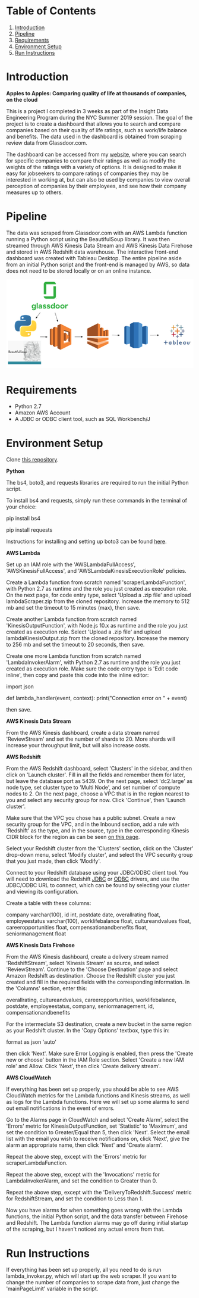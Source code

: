 # Table of Contents
1. [Introduction](README.md#Introduction)
2. [Pipeline](README.md#Pipeline)
3. [Requirements](README.md#Requirements)
4. [Environment Setup](README.md#Environment%20Setup)
5. [Run Instructions](README.md#Run%20Instructions)


# Introduction
**Apples to Apples: Comparing quality of life at thousands of companies, on the cloud**

This is a project I completed in 3 weeks as part of the Insight Data Engineering Program during the NYC Summer 2019 session. The goal of the project is to create a dashboard that allows you to search and compare companies based on their quality of life ratings, such as work/life balance and benefits. The data used in the dashboard is obtained from scraping review data from Glassdoor.com. 

The dashboard can be accessed from my [website](makedatawork.us), where you can search for specific companies to compare their ratings as well as modify the weights of the ratings with a variety of options. It is designed to make it easy for jobseekers to compare ratings of companies they may be interested in working at, but can also be used by companies to view overall perception of companies by their employees, and see how their company measures up to others.


# Pipeline

The data was scraped from Glassdoor.com with an AWS Lambda function running a Python script using the BeautifulSoup library. It was then streamed through AWS Kinesis Data Stream and AWS Kinesis Data Firehose and stored in AWS Redshift data warehouse. The interactive front-end dashboard was created with Tableau Desktop. The entire pipeline aside from an initial Python script and the front-end is managed by AWS, so data does not need to be stored locally or on an online instance.

![alt text](./images/pipeline.png)


# Requirements

* Python 2.7
* Amazon AWS Account
* A JDBC or ODBC client tool, such as SQL Workbench/J

# Environment Setup

Clone [this repository](https://github.com/dc3033/Company-QoLSearch).

**Python**

The bs4, boto3, and requests libraries are required to run the initial Python script.

To install bs4 and requests, simply run these commands in the terminal of your choice:

pip install bs4

pip install requests

Instructions for installing and setting up boto3 can be found [here](https://pypi.org/project/boto3/).

**AWS Lambda**

Set up an IAM role with the 'AWSLambdaFullAccess', 'AWSKinesisFullAccess', and 'AWSLambdaKinesisExecutionRole' policies.

Create a Lambda function from scratch named 'scraperLambdaFunction', with Python 2.7 as runtime and the role you just created as execution role. On the next page, for code entry type, select 'Upload a .zip file' and upload lambdaScraper.zip from the cloned repository. Increase the memory to 512 mb and set the timeout to 15 minutes (max), then save.

Create another Lambda function from scratch named 'KinesisOutputFunction', with Node.js 10.x as runtime and the role you just created as execution role. Select 'Upload a .zip file' and upload lambdaKinesisOutput.zip from the cloned repository. Increase the memory to 256 mb and set the timeout to 20 seconds, then save.

Create one more Lambda function from scratch named 'LambdaInvokerAlarm', with Python 2.7 as runtime and the role you just created as execution role. Make sure the code entry type is 'Edit code inline', then copy and paste this code into the inline editor:

import json

def lambda_handler(event, context):
    print("Connection error on " + event)

then save.

**AWS Kinesis Data Stream**

From the AWS Kinesis dashboard, create a data stream named 'ReviewStream' and set the number of shards to 20. More shards will increase your throughput limit, but will also increase costs.

**AWS Redshift**

From the AWS Redshift dashboard, select 'Clusters' in the sidebar, and then click on 'Launch cluster'. Fill in all the fields and remember them for later, but leave the database port as 5439. On the next page, select 'dc2.large' as node type, set cluster type to 'Multi Node', and set number of compute nodes to 2. On the next page, choose a VPC that is in the region nearest to you and select any security group for now. Click 'Continue', then 'Launch cluster'.

Make sure that the VPC you chose has a public subnet. Create a new security group for the VPC, and in the Inbound section, add a rule with 'Redshift' as the type, and in the source, type in the corresponding Kinesis CIDR block for the region as can be seen [on this page](https://docs.aws.amazon.com/firehose/latest/dev/controlling-access.html). 

Select your Redshift cluster from the 'Clusters' section, click on the 'Cluster' drop-down menu, select 'Modify cluster', and select the VPC security group that you just made, then click 'Modify'.

Connect to your Redshift database using your JDBC/ODBC client tool. You will need to download the Redshift [JDBC](https://docs.aws.amazon.com/redshift/latest/mgmt/configure-jdbc-connection.html#download-jdbc-driver) or [ODBC](https://docs.aws.amazon.com/redshift/latest/mgmt/install-odbc-driver-windows.html) drivers, and use the JDBC/ODBC URL to connect, which can be found by selecting your cluster and viewing its configuration.

Create a table with these columns:

company varchar(100), id int, postdate date, overallrating float, employeestatus varchar(100), worklifebalance float, cultureandvalues float, careeropportunities float, compensationandbenefits float, seniormanagement float

**AWS Kinesis Data Firehose**

From the AWS Kinesis dashboard, create a delivery stream named 'RedshiftStream', select 'Kinesis Stream' as source, and select 'ReviewStream'. Continue to the 'Choose Destination' page and select Amazon Redshift as destination. Choose the Redshift cluster you just created and fill in the required fields with the corresponding information. In the 'Columns' section, enter this:

overallrating, cultureandvalues, careeropportunities, worklifebalance, postdate, employeestatus, company, seniormanagement, id, compensationandbenefits

For the intermediate S3 destination, create a new bucket in the same region as your Redshift cluster. In the 'Copy Options' textbox, type this in:

format as json 'auto'

then click 'Next'. Make sure Error Logging is enabled, then press the 'Create new or choose' button in the IAM Role section. Select 'Create a new IAM role' and Allow. Click 'Next', then click 'Create delivery stream'.

**AWS CloudWatch**

If everything has been set up properly, you should be able to see AWS CloudWatch metrics for the Lambda functions and Kinesis streams, as well as logs for the Lambda functions. Here we will set up some alarms to send out email notifications in the event of errors.

Go to the Alarms page in CloudWatch and select 'Create Alarm', select the 'Errors' metric for KinesisOutputFunction, set 'Statistic' to 'Maximum', and set the condition to Greater/Equal than 5, then click 'Next'. Select the email list with the email you wish to receive notifications on, click 'Next', give the alarm an appropriate name, then click 'Next' and 'Create alarm'.

Repeat the above step, except with the 'Errors' metric for scraperLambdaFunction.

Repeat the above step, except with the 'Invocations' metric for LambdaInvokerAlarm, and set the condition to Greater than 0.

Repeat the above step, except with the 'DeliveryToRedshift.Success' metric for RedshiftStream, and set the condition to Less than 1.

Now you have alarms for when something goes wrong with the Lambda functions, the initial Python script, and the data transfer between Firehose and Redshift. The Lambda function alarms may go off during initial startup of the scraping, but I haven't noticed any actual errors from that.


# Run Instructions

If everything has been set up properly, all you need to do is run lambda_invoker.py, which will start up the web scraper. If you want to change the number of companies to scrape data from, just change the 'mainPageLimit' variable in the script.

